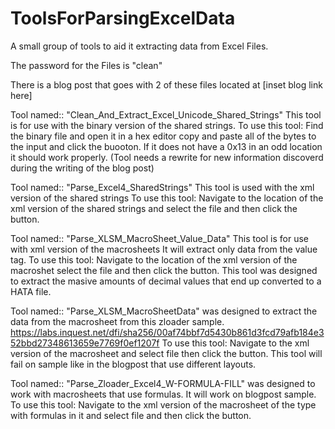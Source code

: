 # ToolsForParsingExcelData
A small group of tools to aid it extracting data from Excel Files.

The password for the Files is "clean"

There is a blog post that goes with 2 of these files located at [inset blog link here]

Tool named:: "Clean_And_Extract_Excel_Unicode_Shared_Strings" This tool is for use with the binary version of the shared strings.
  To use this tool: Find the binary file and open it in a hex editor copy and paste all of the bytes to the input and click the buooton.
  If it does not have a 0x13 in an odd location it should work properly. (Tool needs a rewrite for new information discoverd during the writing of the blog post)
  
Tool named:: "Parse_Excel4_SharedStrings" This tool is used with the xml version of the shared strings
  To use this tool: Navigate to the location of the xml version of the shared strings and select the file and then click the button.
  
Tool named:: "Parse_XLSM_MacroSheet_Value_Data" This tool is for use with xml version of the macrosheets It will extract only data from the value tag.
  To use this tool: Navigate to the location of the xml version of the macroshet select the file and then click the button.
  This tool was designed to extract the masive amounts of decimal values that end up converted to a HATA file.
  
Tool named:: "Parse_XLSM_MacroSheetData" was designed to extract the data from the macrosheet from this zloader sample.
  https://labs.inquest.net/dfi/sha256/00af74bbf7d5430b861d3fcd79afb184e352bbd27348613659e7769f0ef1207f
  To use this tool: Navigate to the xml version of the macrosheet and select file then click the button. 
  This tool will fail on sample like in the blogpost that use different layouts.
  
Tool named:: "Parse_Zloader_Excel4_W-FORMULA-FILL" was designed to work with macrosheets that use formulas. It will work on blogpost sample.
  To use this tool: Navigate to the xml version of the macrosheet of the type with formulas in it and select file and then click the button.
